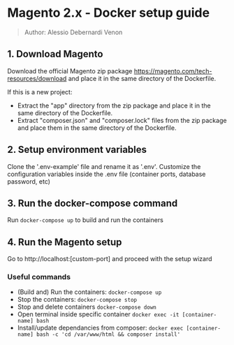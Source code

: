 # Magento 2.x - Docker setup guide
> Author: Alessio Debernardi Venon

## 1. Download Magento
Download the official Magento zip package https://magento.com/tech-resources/download and place it in the same directory of the Dockerfile.

If this is a new project:
- Extract the "app" directory from the zip package and place it in the same directory of the Dockerfile.
- Extract "composer.json" and "composer.lock" files from the zip package and place them in the same directory of the Dockerfile.

## 2. Setup environment variables
Clone the '.env-example' file and rename it as '.env'.
Customize the configuration variables inside the .env file (container ports, database password, etc) 

## 3. Run the docker-compose command
Run `docker-compose up` to build and run the containers

## 4. Run the Magento setup
Go to http://localhost:[custom-port] and proceed with the setup wizard

### Useful commands
- (Build and) Run the containers: `docker-compose up`
- Stop the containers: `docker-compose stop`
- Stop and delete containers `docker-compose down`
- Open terminal inside specific container `docker exec -it [container-name] bash`
- Install/update dependancies from composer: `docker exec [container-name] bash -c 'cd /var/www/html && composer install'`